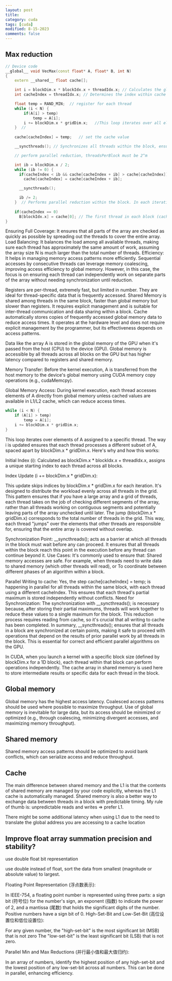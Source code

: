 ```yaml
---
layout: post
title: 
category: cuda
tags: [cuda]
modified: 8-15-2023
comments: false
---
```



## Max reduction


```cpp
// Device code
__global__ void VecMax(const float* A, float* B, int N)
{
    extern __shared__ float cache[];

    int i = blockDim.x * blockIdx.x + threadIdx.x; // Calculates the global index i for the current thread. This index is used to access elements in the input array A.
    int cacheIndex = threadIdx.x; // Determines the index within cache for the current thread. Each thread in a block will store its partial maximum in a unique location in cache.

    float temp = RAND_MIN;  // register for each thread
    while (i < N) {
    	if(A[i] > temp)
    		temp = A[i];
        i += blockDim.x * gridDim.x;   //This loop iterates over all elements assigned to this thread, updating temp if a larger value is found. Each thread skips elements by blockDim.x * gridDim.x, ensuring no overlap between threads.
    }  // 
   
    cache[cacheIndex] = temp;   // set the cache value 

    __syncthreads(); // Synchronizes all threads within the block, ensuring all partial maximums are written to cache before proceeding.

    // perform parallel reduction, threadsPerBlock must be 2^m

    int ib = blockDim.x / 2;
    while (ib != 0) {
      if(cacheIndex < ib && cache[cacheIndex + ib] > cache[cacheIndex])
        cache[cacheIndex] = cache[cacheIndex + ib]; 

      __syncthreads();

      ib /= 2;
    }  // Performs parallel reduction within the block. In each iteration, threads compare and update values in cache, halving the comparison range ib until it becomes 0. This effectively finds the maximum value within cache.
    
    if(cacheIndex == 0)
      B[blockIdx.x] = cache[0]; // The first thread in each block (cacheIndex == 0) writes the maximum value found in this block to the output array B.
}

```


Ensuring Full Coverage: It ensures that all parts of the array are checked as quickly as possible by spreading out the threads to cover the entire array.
Load Balancing: It balances the load among all available threads, making sure each thread has approximately the same amount of work, assuming the array size N is much larger than the total number of threads.
Efficiency: It helps in managing memory access patterns more efficiently. Sequential accesses by consecutive threads can leverage memory coalescing, improving access efficiency to global memory. However, in this case, the focus is on ensuring each thread can independently work on separate parts of the array without needing synchronization until reduction.


Registers are per-thread, extremely fast, but limited in number. They are ideal for thread-specific data that is frequently accessed.
Shared Memory is shared among threads in the same block, faster than global memory but slower than registers. It requires explicit management and is suitable for inter-thread communication and data sharing within a block.
Cache automatically stores copies of frequently accessed global memory data to reduce access times. It operates at the hardware level and does not require explicit management by the programmer, but its effectiveness depends on access patterns.


Data like the array A is stored in the global memory of the GPU when it's passed from the host (CPU) to the device (GPU). Global memory is accessible by all threads across all blocks on the GPU but has higher latency compared to registers and shared memory.

Memory Transfer: Before the kernel execution, A is transferred from the host memory to the device's global memory using CUDA memory copy operations (e.g., cudaMemcpy).

Global Memory Access: During kernel execution, each thread accesses elements of A directly from global memory unless cached values are available in L1/L2 cache, which can reduce access times.

```cpp
while (i < N) {
    if (A[i] > temp)
        temp = A[i];
    i += blockDim.x * gridDim.x;  
}
```


This loop iterates over elements of A assigned to a specific thread. The way i is updated ensures that each thread processes a different subset of A, spaced apart by blockDim.x * gridDim.x. Here's why and how this works:

Initial Index (i): Calculated as blockDim.x * blockIdx.x + threadIdx.x, assigns a unique starting index to each thread across all blocks.

Index Update (i += blockDim.x * gridDim.x):

This update skips indices by blockDim.x * gridDim.x for each iteration. It's designed to distribute the workload evenly across all threads in the grid.
This pattern ensures that if you have a large array and a grid of threads, each thread takes on the job of checking different segments of the array, rather than all threads working on contiguous segments and potentially leaving parts of the array unchecked until later.
The jump (blockDim.x * gridDim.x) corresponds to the total number of threads in the grid. This way, each thread "jumps" over the elements that other threads are responsible for, ensuring that the entire array is covered without overlap.


Synchronization Point: __syncthreads(); acts as a barrier at which all threads in the block must wait before any can proceed. It ensures that all threads within the block reach this point in the execution before any thread can continue beyond it.
Use Cases: It's commonly used to ensure that:
Shared memory accesses are safe. For example, when threads need to write data to shared memory (which other threads will read), or
To coordinate between different phases of an algorithm within a block.


Parallel Writing to cache: Yes, the step cache[cacheIndex] = temp; is happening in parallel for all threads within the same block, with each thread using a different cacheIndex. This ensures that each thread's partial maximum is stored independently without conflicts.
Need for Synchronization: The synchronization with __syncthreads(); is necessary because, after storing their partial maximums, threads will work together to reduce these values to a single maximum for the block. This reduction process requires reading from cache, so it's crucial that all writing to cache has been completed.
In summary, __syncthreads(); ensures that all threads in a block are synchronized at certain points, making it safe to proceed with operations that depend on the results of prior parallel work by all threads in the block. This is essential for correct and efficient parallel algorithms on the GPU.


In CUDA, when you launch a kernel with a specific block size (defined by blockDim.x for a 1D block), each thread within that block can perform operations independently. The cache array in shared memory is used here to store intermediate results or specific data for each thread in the block.




## Global memory

Global memory has the highest access latency. Coalesced access patterns should be used where possible to maximize throughput.
Use of global memory is inevitable for large data, but its access should be minimized or optimized (e.g., through coalescing, minimizing divergent accesses, and maximizing memory throughput).

## Shared memory

Shared memory access patterns should be optimized to avoid bank conflicts, which can serialize access and reduce throughput.

## Cache 

The main difference between shared memory and the L1 is that the contents of shared memory are managed by your code explicitly, whereas the L1 cache is automatically managed. Shared memory is also a better way to exchange data between threads in a block with predictable timing. My rule of thumb is: unpredictable reads and writes => prefer L1.

There might be some additional latency when using L1 due to the need to translate the global address you are accessing to a cache location

## Improve float array summation precision and stability?

use double float bit representation



use double instead of float, sort the data from smallest (magnitude or absolute value) to largest.

Floating Point Representation (浮点数表示):

In IEEE-754, a floating point number is represented using three parts: a sign bit (符号位) for the number's sign, an exponent (指数) to indicate the power of 2, and a mantissa (尾数) that holds the significant digits of the number. Positive numbers have a sign bit of 0.
High-Set-Bit and Low-Set-Bit (高位设置位和低位设置位):

For any given number, the "high-set-bit" is the most significant bit (MSB) that is not zero
The "low-set-bit" is the least significant bit (LSB) that is not zero.


Parallel Min and Max Reductions (并行最小值和最大值归约):

In an array of numbers, identify the highest position of any high-set-bit and the lowest position of any low-set-bit across all numbers. This can be done in parallel, enhancing efficiency.
